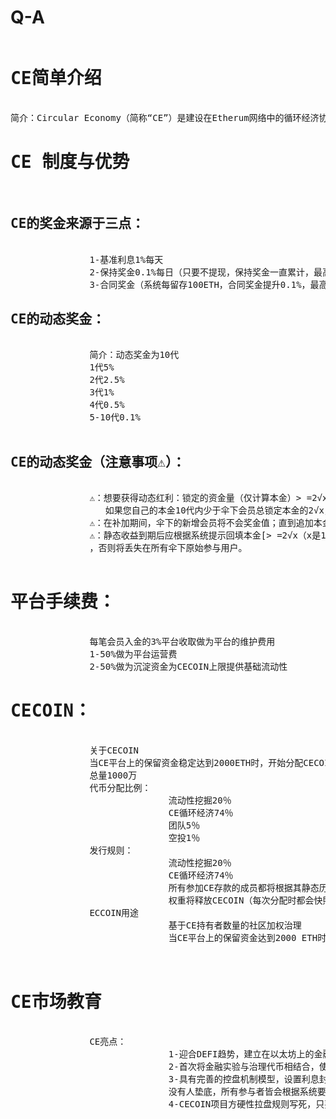 # Q-A
<pre>
<h1>CE简单介绍</h1>
简介：Circular Economy（简称“CE”）是建设在Etherum网络中的循环经济协议，旨在于通过智能合约的保障，让全球参与者体验在区块链变革下普惠金融的魅力，此外Circular Economy有着清晰的商业规划布局，将打造集去中心化借贷、资产上链、DEX等Defi业务一站式平台！
<h1>CE 制度与优势</h1>
<h2>CE的奖金来源于三点：</h2>
               1-基准利息1%每天
               2-保持奖金0.1%每日（只要不提现，保持奖金一直累计，最高上限1.5%）
               3-合同奖金（系统每留存100ETH，合同奖金提升0.1%，最高上限15%）
<h2>CE的动态奖金：</h2>
               简介：动态奖金为10代
               1代5%
               2代2.5%
               3代1%
               4代0.5%
               5-10代0.1%
               
<h2>CE的动态奖金（注意事项⚠️）：</h2>    
               ⚠️：想要获得动态红利：锁定的资金量（仅计算本金）> =2√x（x是10代内所有成员的总投资）；
                  如果您自己的本金10代内少于伞下会员总锁定本金的2√x，则您可以继续填补至标准金额（系统将进行公开和填补48小时）。
               ⚠️：在补加期间，伞下的新增会员将不会奖金值；直到追加本金到系统标准要求，才会重新计算新的市场奖金。
               ⚠️：静态收益到期后应根据系统提示回填本金[> =2√x（x是10代所有成员的总投资）] 才可以继续享受动态股息权利（24小时内）
               ，否则将丢失在所有伞下原始参与用户。
               
<h1>平台手续费：</h1>
               每笔会员入金的3%平台收取做为平台的维护费用
               1-50%做为平台运营费
               2-50%做为沉淀资金为CECOIN上限提供基础流动性
<h1>CECOIN：</h1>
               关于CECOIN
               当CE平台上的保留资金稳定达到2000ETH时，开始分配CECOIN
               总量1000万
               代币分配比例：
                              流动性挖掘20％
                              CE循环经济74％
                              团队5％
                              空投1％
               发行规则：
                              流动性挖掘20％
                              CE循环经济74％
                              所有参加CE存款的成员都将根据其静态历史收入权+动态收益开1.5平方根，
                              权重将释放CECOIN（每次分配时都会快照,只计算未提现部分）          
               ECCOIN用途
                              基于CE持有者数量的社区加权治理
                              当CE平台上的保留资金达到2000 ETH时，开始启动CECOIN分配。进入CE平台的所有ETH项目团队保留3％的资金，其中20％用于运营和维护成本，40％进入尾单游戏奖励池，                                 40％用于市场回购和销毁CECOIN


<h1>CE市场教育</h1>
               CE亮点：
                              1-迎合DEFI趋势，建立在以太坊上的金融协议，具有比波场更加系统安全的基础载体，以太坊是全球目前生态最大的区块链项目，并杜绝弱中心化隐患，实现真正的去中心化自治
                              2-首次将金融实验与治理代币相结合，使得参与者在享受CE收益的同时，凭借系统权益可以免费获得CECOIN
                              3-具有完善的控盘机制模型，设置利息封顶，并通过限制动态权益杜绝串号，市场排线收益最大化，以静带动，以动带静，没有最后一名
                              没有人垫底，所有参与者皆会根据系统要求自发式进行复投，不存在波场某EX项目，大资金进场泡坏市场平衡，瞬间崩盘的情况！
                              4-CECOIN项目方硬性拉盘规则写死，只要有人入金，项目方就拉盘CECOIN，同时开通尾单博弈玩法，百花齐放，百鸟争鸣，取百家之长于一身
                              
                              
</pre>
